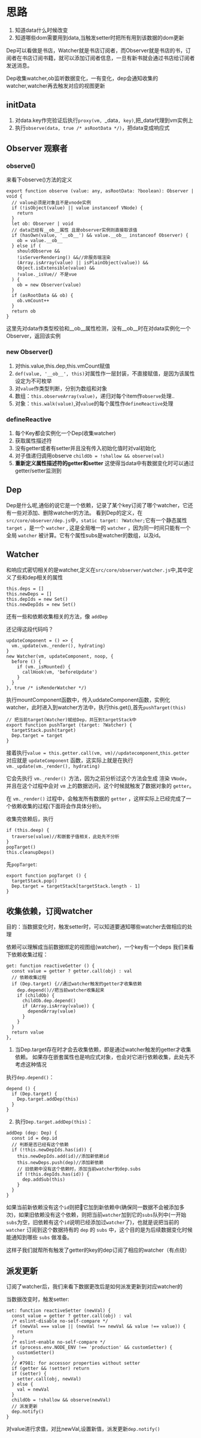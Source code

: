 # 思路

1. 知道data什么时候改变
2. 知道哪些dom需要用到data,当触发setter时把所有用到该数据的dom更新

Dep可以看做是书店，Watcher就是书店订阅者，而Observer就是书店的书，订阅者在书店订阅书籍，就可以添加订阅者信息，一旦有新书就会通过书店给订阅者发送消息。

Dep收集watcher,ob监听数据变化，一有变化，dep会通知收集的watcher,watcher再去触发对应的视图更新

## initData

1. 对data.key作完验证后执行`proxy(vm, `_data`, key)`,把_data代理到vm实例上
2. 执行`observe(data, true /* asRootData */)`，把data变成响应式

## Observer 观察者
### observe()
来看下observe()方法的定义
```
export function observe (value: any, asRootData: ?boolean): Observer | void {
  // value必须是对象且不是vnode实例
  if (!isObject(value) || value instanceof VNode) {
    return
  }
  let ob: Observer | void
  // data已经有__ob__属性 且是observer实例则直接取该值
  if (hasOwn(value, '__ob__') && value.__ob__ instanceof Observer) {
    ob = value.__ob__
  } else if (
    shouldObserve &&
    !isServerRendering() &&//非服务端渲染
    (Array.isArray(value) || isPlainObject(value)) &&
    Object.isExtensible(value) &&
    !value._isVue// 不是vue
  ) {
    ob = new Observer(value)
  }
  if (asRootData && ob) {
    ob.vmCount++
  }
  return ob
}
```
这里先对data作类型校验和__ob__属性检测，没有__ob__时在对data实例化一个Observer，返回该实例

### new Observer()
1. 对this.value,this.dep,this.vmCount赋值
2. `def(value, '__ob__', this)`对属性作一层封装，不直接赋值，是因为该属性设定为不可枚举
3. 对`value`作类型判断，分别为数组和对象
4. 数组：`this.observeArray(value)`，递归对每个item作`observe`处理..
5. 对象：`this.walk(value)`,对`value`的每个属性作`defineReactive`处理

### defineReactive
1. 每个Key都会实例化一个Dep(收集watcher)
2. 获取属性描述符
3. 没有getter或者有setter并且没有传入初始化值时对val初始化
4. 对子值递归调用observe `childOb = !shallow && observe(val)`
5. **重新定义属性描述符的getter和setter** 这使得当data中有数据变化时可以通过getter/setter监测到

## Dep
Dep是什么呢,通俗的说它是一个依赖，记录了某个key订阅了哪个watcher，它还有一些对添加、删除watcher的方法。
看到Dep的定义，在`src/core/observer/dep.js`中，`static target: ?Watcher;`它有一个静态属性 `target` ，是一个 `watcher` , 这是全局唯一的 `watcher` ，因为同一时间只能有一个全局 `watcher` 被计算。它有个属性subs是watcher的数组，以及id。

## Watcher
和响应式密切相关的是watcher,定义在`src/core/observer/watcher.js`中,其中定义了些和dep相关的属性
```
this.deps = []
this.newDeps = []
this.depIds = new Set()
this.newDepIds = new Set()
```
还有一些和依赖收集相关的方法，像 `addDep`

还记得这段代码吗？
```
updateComponent = () => {
  vm._update(vm._render(), hydrating)
}
new Watcher(vm, updateComponent, noop, {
  before () {
    if (vm._isMounted) {
      callHook(vm, 'beforeUpdate')
    }
  }
}, true /* isRenderWatcher */)
```
执行mountComponent函数中，传入uddateComponent函数，实例化watcher，此时进入到watcher方法中，执行this.get(),首先`pushTarget(this)`
```
// 把当前target(Watcher)赋给Dep，并压到targetStack中
export function pushTarget (target: ?Watcher) {
  targetStack.push(target)
  Dep.target = target
}
```
接着执行`value = this.getter.call(vm, vm)//updatecomponent`,`this.getter` 对应就是 `updateComponent` 函数，这实际上就是在执行`vm._update(vm._render(), hydrating)`

它会先执行 `vm._render() `方法，因为之前分析过这个方法会生成 渲染 `VNode`，并且在这个过程中会对 `vm` 上的数据访问，这个时候就触发了数据对象的 `getter`。

在 `vm._render()` 过程中，会触发所有数据的 `getter` ，这样实际上已经完成了一个依赖收集的过程(下面将会作具体分析)。

收集完依赖后，执行
```
if (this.deep) {
  traverse(value)//和嵌套子值相关，此处先不分析
}
popTarget()
this.cleanupDeps()
```      
先`popTarget`:
```
export function popTarget () {
  targetStack.pop()
  Dep.target = targetStack[targetStack.length - 1]
}
```

## 收集依赖，订阅watcher
目的：当数据变化时，触发setter时，可以知道要通知哪些watcher去做相应的处理

依赖可以理解成当前数据绑定的视图组(watcher)，一个key有一个deps
我们来看下依赖收集过程：
```
get: function reactiveGetter () {
  const value = getter ? getter.call(obj) : val
  // 依赖收集过程
  if (Dep.target) {//通过watcher触发的getter才收集依赖
    dep.depend()//把当前watcher收集起来
    if (childOb) {
      childOb.dep.depend()
      if (Array.isArray(value)) {
        dependArray(value)
      }
    }
  }
  return value
},
```
1. 当Dep.target存在时才会去收集依赖，即是通过watcher触发的getter才收集依赖。
如果存在嵌套属性也是响应式对象，也会对它进行依赖收集，此处先不考虑这种情况

执行`dep.depend()`：
```
depend () {
  if (Dep.target) {
    Dep.target.addDep(this)
  }
}
```
2. 执行`Dep.target.addDep(this)`：
```
addDep (dep: Dep) {
  const id = dep.id
  // 判断是否已经有这个依赖
  if (!this.newDepIds.has(id)) {
    this.newDepIds.add(id)//添加新依赖id
    this.newDeps.push(dep)//添加新依赖
    // 旧依赖中没有这个依赖时，添加当前watcher到dep.subs
    if (!this.depIds.has(id)) {
      dep.addSub(this)
    }
  }
}
```
如果当前新依赖没有这个`id`则把它加到新依赖中(确保同一数据不会被添加多次)，如果旧依赖没有这个依赖，则把当前`watcher`加到它的`subs`队列中(一开始`subs`为空，旧依赖有这个`id`说明已经添加过`watcher`了)，也就是说把当前的 `watcher` 订阅到这个数据持有的 `dep` 的 `subs` 中，这个目的是为后续数据变化时候能通知到哪些 `subs` 做准备。

这样子我们就帮所有触发了getter的key的dep订阅了相应的watcher（有点绕）

## 派发更新
订阅了watcher后，我们来看下数据更改后是如何派发更新到对应watcher的

当数据改变时，触发setter:
```
set: function reactiveSetter (newVal) {
  const value = getter ? getter.call(obj) : val
  /* eslint-disable no-self-compare */
  if (newVal === value || (newVal !== newVal && value !== value)) {
    return
  }
  /* eslint-enable no-self-compare */
  if (process.env.NODE_ENV !== 'production' && customSetter) {
    customSetter()
  }
  // #7981: for accessor properties without setter
  if (getter && !setter) return
  if (setter) {
    setter.call(obj, newVal)
  } else {
    val = newVal
  }
  childOb = !shallow && observe(newVal)
  // 派发更新
  dep.notify()
}
```
对value进行求值，对比newVal,设置新值，派发更新`dep.notify()`

